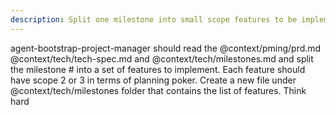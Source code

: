 ```yaml
---
description: Split one milestone into small scope features to be implemented
---
```


agent-bootstrap-project-manager should read the @context/pming/prd.md @context/tech/tech-spec.md and @context/tech/milestones.md and split the milestone #<milestone-number> into a set of features to implement. Each feature should have scope 2 or 3 in terms of planning poker. Create a new file under @context/tech/milestones folder that contains the list of features. Think hard